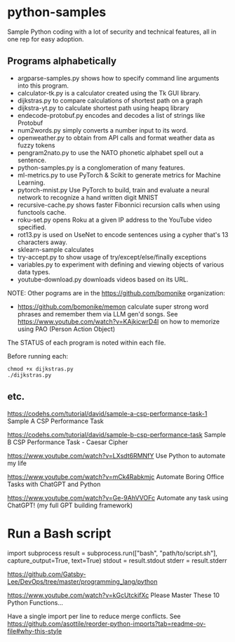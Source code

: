 # python-samples
Sample Python coding with a lot of security and technical features, all in one rep for easy adoption.

## Programs alphabetically

* argparse-samples.py shows how to specify command line arguments into this program.
* calculator-tk.py is a calculator created using the Tk GUI library.
* dijkstras.py to compare calculations of shortest path on a graph
* dijkstra-yt.py to calculate shortest path using heapq library
* endecode-protobuf.py encodes and decodes a list of strings like Protobuf
* num2words.py simply converts a number input to its word.
* openweather.py to obtain from API calls and format weather data as fuzzy tokens
* pengram2nato.py to use the NATO phonetic alphabet spell out a sentence.
* python-samples.py is a conglomeration of many features.
* ml-metrics.py to use PyTorch & Scikit to generate metrics for Machine Learning.
* pytorch-mnist.py Use PyTorch to build, train and evaluate a neural network to recognize a hand written digit MNIST
* recursive-cache.py shows faster Fibonnici recursion calls when using functools cache.
* roku-set.py opens Roku at a given IP address to the YouTube video specified.
* rot13.py is used on UseNet to encode sentences using a cypher that's 13 characters away.
* sklearn-sample calculates
* try-accept.py to show usage of try/except/else/finally exceptions
* variables.py to experiment with defining and viewing objects of various data types.
* youtube-download.py downloads videos based on its URL.

NOTE: Other pograms are in the https://github.com/bomonike organization:
* https://github.com/bomonike/memon calculate super strong word phrases and remember them via LLM gen'd songs. See https://www.youtube.com/watch?v=KAjkicwrD4I
on how to memorize using PAO (Person Action Object)

The STATUS of each program is noted within each file.

Before running each:
```
chmod +x dijkstras.py
./dijkstras.py
```


## etc.

https://codehs.com/tutorial/david/sample-a-csp-performance-task-1
Sample A CSP Performance Task

https://codehs.com/tutorial/david/sample-b-csp-performance-task
Sample B CSP Performance Task - Caesar Cipher

https://www.youtube.com/watch?v=LXsdt6RMNfY
Use Python to automate my life

https://www.youtube.com/watch?v=mCk4Rabkmjc
Automate Boring Office Tasks with ChatGPT and Python

https://www.youtube.com/watch?v=Ge-9AhVVOFc
Automate any task using ChatGPT! (my full GPT building framework)


# Run a Bash script
import subprocess
result = subprocess.run(["bash", "path/to/script.sh"], capture_output=True, text=True)
stdout = result.stdout
stderr = result.stderr


https://github.com/Gatsby-Lee/DevOps/tree/master/programming_lang/python

https://www.youtube.com/watch?v=kGcUtckifXc
Please Master These 10 Python Functions…

Have a single import per line to reduce merge conflicts.
See https://github.com/asottile/reorder-python-imports?tab=readme-ov-file#why-this-style